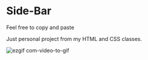 # Side-Bar
Feel free to copy and paste

Just personal project from my HTML and CSS classes.

![ezgif com-video-to-gif](https://user-images.githubusercontent.com/124491961/218529719-a8e5792f-e2a2-4096-bea3-333faf585f9d.gif)
